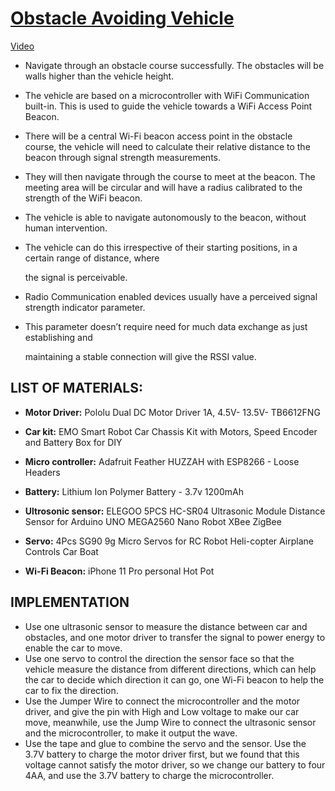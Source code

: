 # [Obstacle Avoiding Vehicle](https://github.com/NaishengZhang/obstacle_avoiding_vehicle)

[Video](https://youtu.be/46QFpG3M0sA)

- Navigate through an obstacle course successfully. The obstacles will be walls higher than the vehicle height.

- The vehicle are based on a microcontroller with WiFi Communication built-in. This is used to guide the vehicle towards a WiFi Access Point Beacon.

- There will be a central Wi-Fi beacon access point in the obstacle course, the vehicle will need to calculate their relative distance to the beacon through signal strength measurements.

- They will then navigate through the course to meet at the beacon. The meeting area will be circular and will have a radius calibrated to the strength of the WiFi beacon.

- The vehicle  is able to navigate autonomously to the beacon, without human intervention. 

- The vehicle can do this irrespective of their starting positions, in a certain range of distance, where

  the signal is perceivable.

- Radio Communication enabled devices usually have a perceived signal strength indicator parameter.

- This parameter doesn’t require need for much data exchange as just establishing and

  maintaining a stable connection will give the RSSI value.

## LIST OF MATERIALS:

- **Motor Driver:** Pololu Dual DC Motor Driver 1A, 4.5V- 13.5V- TB6612FNG

- **Car kit:** EMO Smart Robot Car Chassis Kit with Motors, Speed Encoder and Battery Box for DIY

- **Micro controller:** Adafruit Feather HUZZAH with ESP8266 - Loose Headers

- **Battery:** Lithium Ion Polymer Battery - 3.7v 1200mAh
- **Ultrosonic sensor:** ELEGOO 5PCS HC-SR04 Ultrasonic Module Distance Sensor for Arduino UNO MEGA2560 Nano Robot XBee ZigBee
- **Servo:** 4Pcs SG90 9g Micro Servos for RC Robot Heli-copter Airplane Controls Car Boat
- **Wi-Fi Beacon:** iPhone 11 Pro personal Hot Pot

## IMPLEMENTATION

- Use one ultrasonic sensor to measure the distance between car and obstacles, and one motor driver to transfer the signal to power energy to enable the car to move.
- Use one servo to control the direction the sensor face so that the vehicle measure the distance from different directions, which can help the car to decide which direction it can go, one Wi-Fi beacon to help the car to fix the direction. 
- Use the Jumper Wire to connect the microcontroller and the motor driver, and give the pin with High and Low voltage to make our car move, meanwhile, use the Jump Wire to connect the ultrasonic sensor and the microcontroller, to make it output the wave.
- Use the tape and glue to combine the servo and the sensor. Use the 3.7V battery to charge the motor driver first, but we found that this voltage cannot satisfy the motor driver, so we change our battery to four 4AA, and use the 3.7V battery to charge the microcontroller.